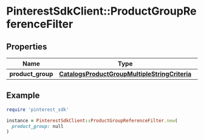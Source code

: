 # PinterestSdkClient::ProductGroupReferenceFilter

## Properties

| Name | Type | Description | Notes |
| ---- | ---- | ----------- | ----- |
| **product_group** | [**CatalogsProductGroupMultipleStringCriteria**](.md) |  |  |

## Example

```ruby
require 'pinterest_sdk'

instance = PinterestSdkClient::ProductGroupReferenceFilter.new(
  product_group: null
)
```

